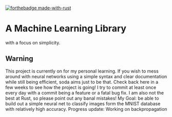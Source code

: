 [![forthebadge made-with-rust](http://ForTheBadge.com/images/badges/made-with-rust.svg)](https://www.rust-lang.org/)
# A Machine Learning Library
with a focus on simplicity.


## Warning
This project is currently on for my personal learning. If you wish to mess around with neural networks using a simple syntax and clear documentation while still being efficient, soda aims just to be that. Check back here in a few weeks to see how the project is going! I try to commit at least once every day with a commit being a feature or a fatal bug fix. I am also not the best at Rust, so please point out any banal mistakes! My Goal: be able to build out a simple neural net to classify images form the MNIST database with relatively high accuracy. Progress update: Working on backpropagation
